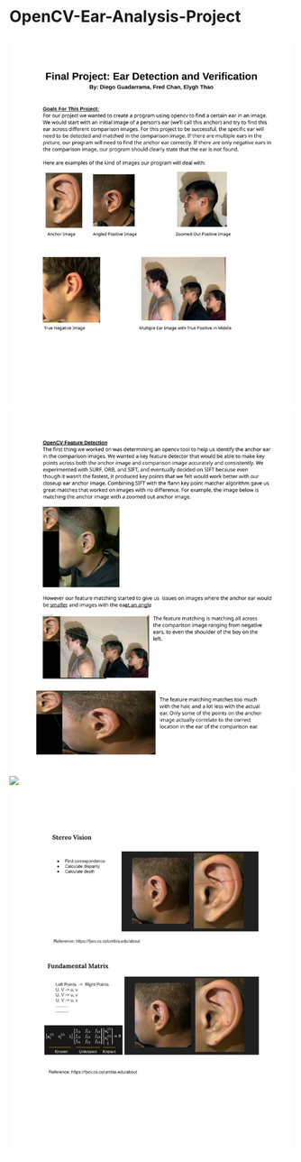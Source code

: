 # OpenCV-Ear-Analysis-Project

<img src="./Final Project Documentation/Final Project - Ear Detection and Verification-1.svg">
<img src="./Final Project Documentation/Final Project - Ear Detection and Verification-2.svg">
<img src="./Final Project Documentation/Final Project - Ear Detection and Verification-3.svg">
<img src="./Final Project Documentation/Final Project - Ear Detection and Verification-4.svg">

 
